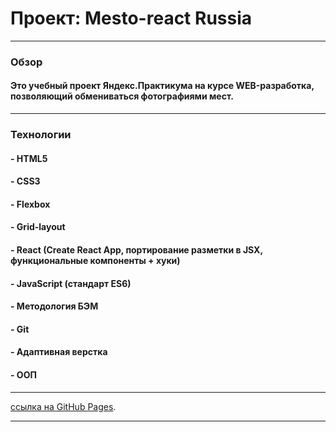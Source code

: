 # Проект: Mesto-react Russia
____
### Обзор
#### Это учебный проект Яндекс.Практикума на курсе WEB-разработка, позволяющий обмениваться фотографиями мест.
_____

### Технологии
#### - HTML5
#### - CSS3
#### - Flexbox
#### - Grid-layout
#### - React (Create React App, портирование разметки в JSX, функциональные компоненты + хуки)
#### - JavaScript (стандарт ES6)
#### - Методология БЭМ
#### - Git
#### - Адаптивная верстка
#### - ООП
____

[ссылка на GitHub Pages](https://stas-makarov.github.io/mesto-react/index.html).

____

